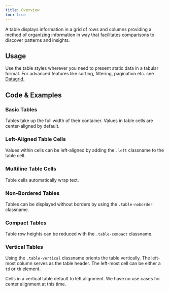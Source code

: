 ```yaml
---
title: Overview
toc: true
---
```


A table displays information in a grid of rows and columns providing a method of organizing information in way that facilitates comparisons to discover patterns and insights.

## Usage

Use the table styles wherever you need to present static data in a tabular format. For advanced features like sorting, filtering, pagination etc. see [Datagrid.](/components/datagrid)

## Code & Examples

### Basic Tables

Tables take up the full width of their container. Values in table cells are center-aligned by default.

<doc-demo file="/demos/table/basic.html"></doc-demo>

### Left-Aligned Table Cells

Values within cells can be left-aligned by adding the `.left` classname to the table cell.

<doc-demo file="/demos/table/left-align.html"></doc-demo>

### Multiline Table Cells

Table cells automatically wrap text.

<doc-demo file="/demos/table/multiline.html"></doc-demo>

### Non-Bordered Tables

Tables can be displayed without borders by using the `.table-noborder` classname.

<doc-demo file="/demos/table/borderless.html"></doc-demo>

### Compact Tables

Table row heights can be reduced with the `.table-compact` classname.

<doc-demo file="/demos/table/compact.html"></doc-demo>

### Vertical Tables

Using the `.table-vertical` classname orients the table vertically. The left-most column serves as the table header. The left-most cell can be either a `td` or `th` element.

Cells in a vertical table default to left alignment. We have no use cases for center alignment at this time.

<doc-demo file="/demos/table/vertical.html"></doc-demo>
